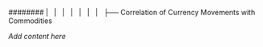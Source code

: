 ######## |   |   |   |   |   |   |   ├── Correlation of Currency Movements with Commodities

*Add content here*